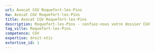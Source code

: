 ```yaml
---
url: Avocat CGV Roquefort-les-Pins
kw: Avocat CGV Roquefort-les-Pins
title: Avocat CGV Roquefort-les-Pins
description: Roquefort-les-Pins - confiez-nous votre dossier CGV
tag_ville: Roquefort-les-Pins
competence: CGV
expertise: droit-ntic
extertise_id: 1
---
```

